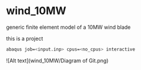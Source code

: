 # wind_10MW
generic finite element model of a 10MW wind blade

this is a project

```bash
abaqus job=<input.inp> cpus=<no_cpus> interactive
```

![Alt text](wind_10MW/Diagram of Git.png)